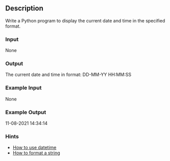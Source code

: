 ## Description

Write a Python program to display the current date and time in the specified format.

### Input

None

### Output

The current date and time in format: DD-MM-YY HH:MM:SS

### Example Input

None

### Example Output

11-08-2021 14:34:14

### Hints
* [How to use datetime](https://docs.python.org/3/library/datetime.html)
* [How to format a string](https://docs.python.org/3/tutorial/inputoutput.html)
